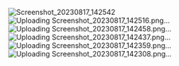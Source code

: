 ![Screenshot_20230817_142542](https://github.com/Vaibhav-Bhalala/festival_post_vaibhav_flutter_app/assets/122871366/06390474-ce55-42bc-a13b-fa343d05c26f)
![Uploading Screenshot_20230817_142516.png…]()
![Uploading Screenshot_20230817_142458.png…]()
![Uploading Screenshot_20230817_142437.png…]()
![Uploading Screenshot_20230817_142359.png…]()
![Uploading Screenshot_20230817_142308.png…]()
